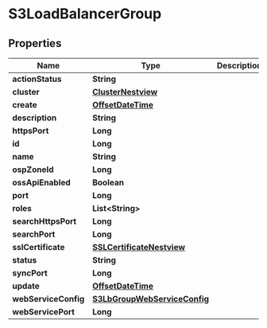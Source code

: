 # S3LoadBalancerGroup

## Properties
Name | Type | Description | Notes
------------ | ------------- | ------------- | -------------
**actionStatus** | **String** |  |  [optional]
**cluster** | [**ClusterNestview**](ClusterNestview.md) |  |  [optional]
**create** | [**OffsetDateTime**](OffsetDateTime.md) |  |  [optional]
**description** | **String** |  |  [optional]
**httpsPort** | **Long** |  |  [optional]
**id** | **Long** |  |  [optional]
**name** | **String** |  |  [optional]
**ospZoneId** | **Long** |  |  [optional]
**ossApiEnabled** | **Boolean** |  |  [optional]
**port** | **Long** |  |  [optional]
**roles** | **List&lt;String&gt;** |  |  [optional]
**searchHttpsPort** | **Long** |  |  [optional]
**searchPort** | **Long** |  |  [optional]
**sslCertificate** | [**SSLCertificateNestview**](SSLCertificateNestview.md) |  |  [optional]
**status** | **String** |  |  [optional]
**syncPort** | **Long** |  |  [optional]
**update** | [**OffsetDateTime**](OffsetDateTime.md) |  |  [optional]
**webServiceConfig** | [**S3LbGroupWebServiceConfig**](S3LbGroupWebServiceConfig.md) |  |  [optional]
**webServicePort** | **Long** |  |  [optional]
